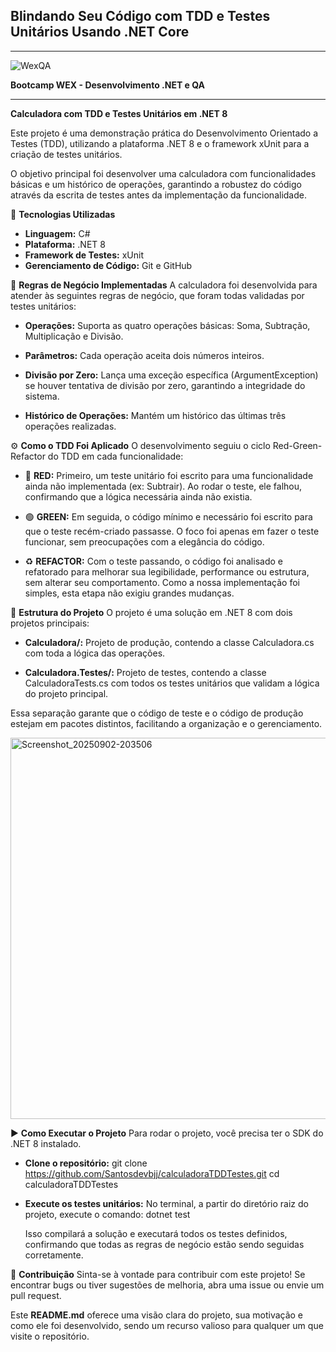 ## Blindando Seu Código com TDD e Testes Unitários Usando .NET Core

---

![WexQA](https://github.com/user-attachments/assets/962b6f87-6b2c-43c8-a87b-76dab92abd7c)


**Bootcamp WEX - Desenvolvimento .NET e QA**

---


**Calculadora com TDD e Testes Unitários em .NET 8**

Este projeto é uma demonstração prática do Desenvolvimento Orientado a Testes (TDD), utilizando a plataforma .NET 8 e o framework xUnit para a criação de testes unitários.

O objetivo principal foi desenvolver uma calculadora com funcionalidades básicas e um histórico de operações, garantindo a robustez do código através da escrita de testes antes da implementação da funcionalidade.

🚀 **Tecnologias Utilizadas**
 * **Linguagem:** C#
 * **Plataforma:** .NET 8
 * **Framework de Testes:** xUnit
 * **Gerenciamento de Código:** Git e GitHub

   
📐 **Regras de Negócio Implementadas** 
A calculadora foi desenvolvida para atender às seguintes regras de negócio, que foram todas validadas por testes unitários:

 * **Operações:** Suporta as quatro operações básicas: Soma, Subtração, Multiplicação e Divisão.
   
 * **Parâmetros:** Cada operação aceita dois números inteiros.
   
 * **Divisão por Zero:** Lança uma exceção específica (ArgumentException) se houver tentativa de divisão por zero, garantindo a integridade do sistema.
   
 * **Histórico de Operações:** Mantém um histórico das últimas três operações realizadas.

   
⚙️ **Como o TDD Foi Aplicado**
O desenvolvimento seguiu o ciclo Red-Green-Refactor do TDD em cada funcionalidade:
 * 🔴 **RED:** Primeiro, um teste unitário foi escrito para uma funcionalidade ainda não implementada (ex: Subtrair). Ao rodar o teste, ele falhou, confirmando que a lógica necessária ainda não existia.

   
 * 🟢 **GREEN:** Em seguida, o código mínimo e necessário foi escrito para que o teste recém-criado passasse. O foco foi apenas em fazer o teste funcionar, sem preocupações com a elegância do código.

   
 * ♻️ **REFACTOR:** Com o teste passando, o código foi analisado e refatorado para melhorar sua legibilidade, performance ou estrutura, sem alterar seu comportamento. Como a nossa implementação foi simples, esta etapa não exigiu grandes mudanças.

   
📁 **Estrutura do Projeto** 
O projeto é uma solução em .NET 8 com dois projetos principais:

 * **Calculadora/:** Projeto de produção, contendo a classe Calculadora.cs com toda a lógica das operações.
   
 * **Calculadora.Testes/:** Projeto de testes, contendo a classe CalculadoraTests.cs com todos os testes unitários que validam a lógica do projeto principal.
   
Essa separação garante que o código de teste e o código de produção estejam em pacotes distintos, facilitando a organização e o gerenciamento.


<img width="777" height="610" alt="Screenshot_20250902-203506" src="https://github.com/user-attachments/assets/3b964525-6046-4063-a207-414a186950e1" />



▶️ **Como Executar o Projeto**
Para rodar o projeto, você precisa ter o SDK do .NET 8 instalado.

 * **Clone o repositório:**
   git clone https://github.com/Santosdevbjj/calculadoraTDDTestes.git
cd calculadoraTDDTestes

 * **Execute os testes unitários:**
   No terminal, a partir do diretório raiz do projeto, execute o comando:
   dotnet test

   Isso compilará a solução e executará todos os testes definidos, confirmando que todas as regras de negócio estão sendo seguidas corretamente.
   
📝 **Contribuição**
Sinta-se à vontade para contribuir com este projeto! Se encontrar bugs ou tiver sugestões de melhoria, abra uma issue ou envie um pull request.

Este **README.md** oferece uma visão clara do projeto, sua motivação e como ele foi desenvolvido, sendo um recurso valioso para qualquer um que visite o repositório.




 
